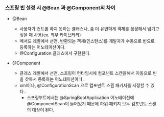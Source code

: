 ### 스프링 빈 설정 시 @Bean 과 @Component의 차이

- @Bean
  - 사용자가 컨트롤 하지 못하는 클래스나, 좀 더 유연하게 객체를 생성해서 넘기고 싶을 때 사용(ex. 외부 라이브러리)
  - 메서드 레벨에서 선언, 반환되는 객체(인스턴스)를 개발자가 수동으로 빈으로 등록하는 어노테이션이다.
  - @Configuration 클래스에서 구현한다.

- @Component
  - 클래스 레벨에서 선언, 스프링이 런타임시에 컴포넌트 스캔을해서 자동으로 빈을 찾아서 등록하는 어노테이션이다.
  - xml이나, @ConfigurationScan 으로 컴포넌트 스캔 패키지를 지정할 수 있다.
    - 스프링부트에서는 @SpringBootApplication 어노테이션에 @ComponentScan이 들어있기 때문에 하위 패키지 모두 컴포넌트 스캔의 대상이 된다.

